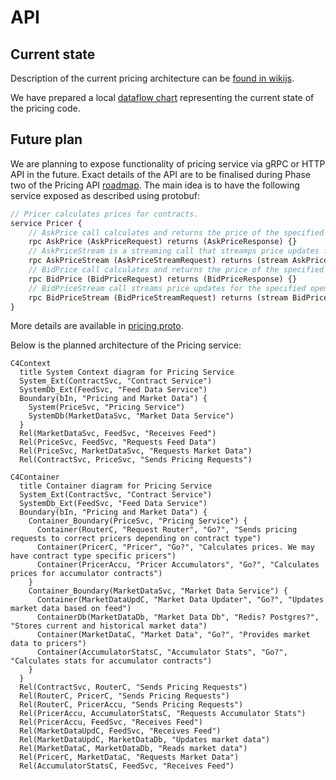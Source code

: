 # API

## Current state

Description of the current pricing architecture can be [found in wikijs](https://wikijs.deriv.cloud/en/engineering/trading-engineering/pricer/pricer-overview).

We have prepared a local [dataflow chart](dataflow.md) representing the current state of the pricing code.

## Future plan

We are planning to expose functionality of pricing service via gRPC or HTTP API
in the future. Exact details of the API are to be finalised during Phase two of the Pricing API [roadmap](../roadmap/index.md). The main idea is to have the following service exposed as described using protobuf:

```protobuf
// Pricer calculates prices for contracts.
service Pricer {
    // AskPrice call calculates and returns the price of the specified proposal
    rpc AskPrice (AskPriceRequest) returns (AskPriceResponse) {}
    // AskPriceStream is a streaming call that streamps price updates for the specified proposal whenever there is a market update
    rpc AskPriceStream (AskPriceStreamRequest) returns (stream AskPriceStreamResponse) {}
    // BidPrice call calculates and returns the price of the specified open contract
    rpc BidPrice (BidPriceRequest) returns (BidPriceResponse) {}
    // BidPriceStream call streams price updates for the specified open contract whenever there is a market update
    rpc BidPriceStream (BidPriceStreamRequest) returns (stream BidPriceStreamResponse) {}
}
```

More details are available in [pricing.proto](proto/pricing.proto).

Below is the planned architecture of the Pricing service:

```mermaid
C4Context
  title System Context diagram for Pricing Service
  System_Ext(ContractSvc, "Contract Service")
  SystemDb_Ext(FeedSvc, "Feed Data Service")
  Boundary(bIn, "Pricing and Market Data") {
    System(PriceSvc, "Pricing Service")
    SystemDb(MarketDataSvc, "Market Data Service")
  }
  Rel(MarketDataSvc, FeedSvc, "Receives Feed")
  Rel(PriceSvc, FeedSvc, "Requests Feed Data")
  Rel(PriceSvc, MarketDataSvc, "Requests Market Data")
  Rel(ContractSvc, PriceSvc, "Sends Pricing Requests")
```

```mermaid
C4Container
  title Container diagram for Pricing Service
  System_Ext(ContractSvc, "Contract Service")
  SystemDb_Ext(FeedSvc, "Feed Data Service")
  Boundary(bIn, "Pricing and Market Data") {
    Container_Boundary(PriceSvc, "Pricing Service") {
      Container(RouterC, "Request Router", "Go?", "Sends pricing requests to correct pricers depending on contract type")
      Container(PricerC, "Pricer", "Go?", "Calculates prices. We may have contract type specific pricers")
      Container(PricerAccu, "Pricer Accumulators", "Go?", "Calculates prices for accumulator contracts")
    }
    Container_Boundary(MarketDataSvc, "Market Data Service") {
      Container(MarketDataUpdC, "Market Data Updater", "Go?", "Updates market data based on feed")
      ContainerDb(MarketDataDb, "Market Data Db", "Redis? Postgres?", "Stores current and historical market data")
      Container(MarketDataC, "Market Data", "Go?", "Provides market data to pricers")
      Container(AccumulatorStatsC, "Accumulator Stats", "Go?", "Calculates stats for accumulator contracts")
    }
  }
  Rel(ContractSvc, RouterC, "Sends Pricing Requests")
  Rel(RouterC, PricerC, "Sends Pricing Requests")
  Rel(RouterC, PricerAccu, "Sends Pricing Requests")
  Rel(PricerAccu, AccumulatorStatsC, "Requests Accumulator Stats")
  Rel(PricerAccu, FeedSvc, "Receives Feed")
  Rel(MarketDataUpdC, FeedSvc, "Receives Feed")
  Rel(MarketDataUpdC, MarketDataDb, "Updates market data")
  Rel(MarketDataC, MarketDataDb, "Reads market data")
  Rel(PricerC, MarketDataC, "Requests Market Data")
  Rel(AccumulatorStatsC, FeedSvc, "Receives Feed")
```
